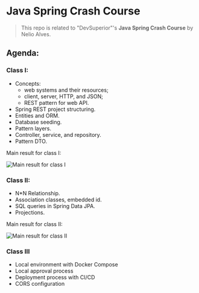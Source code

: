 # Java Spring Crash Course

> This repo is related to "DevSuperior"'s **Java Spring Crash Course** by Nelio Alves. 

## Agenda: 

### Class I: 

* Concepts:
    * web systems and their resources; 
    * client, server, HTTP, and JSON; 
    * REST pattern for web API. 
* Spring REST project structuring.
* Entities and ORM.
* Database seeding.
* Pattern layers.
* Controller, service, and repository.
* Pattern DTO.

Main result for class I: 

![Main result for class I](https://media.giphy.com/media/v1.Y2lkPTc5MGI3NjExam0ycmFvYjFzeG9oMmdxazM3M285d2g3Nmd3dXA2cDZkMWg4bGIyYSZlcD12MV9pbnRlcm5hbF9naWZfYnlfaWQmY3Q9Zw/DuGekBeTN2ajbhut0w/giphy.gif)

### Class II: 

* N*N Relationship.
* Association classes, embedded id.
* SQL queries in Spring Data JPA.
* Projections.

Main result for class II: 

![Main result for class II](https://media.giphy.com/media/v1.Y2lkPTc5MGI3NjExeXMwbmR2NnRvbGthanN5Nzk3aWZndm9rbXdsb2R6NG8wZXRtcG41bCZlcD12MV9pbnRlcm5hbF9naWZfYnlfaWQmY3Q9Zw/kRlNhDXriBrFQmpGB4/giphy.gif)

### Class III

* Local environment with Docker Compose
* Local approval process
* Deployment process with CI/CD
* CORS configuration